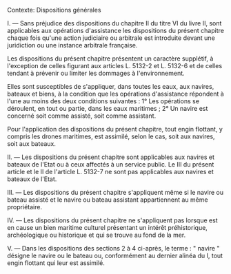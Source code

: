 Contexte: Dispositions générales

I. ― Sans préjudice des dispositions du chapitre II du titre VI du livre II, sont applicables aux opérations d'assistance les dispositions du présent chapitre chaque fois qu'une action judiciaire ou arbitrale est introduite devant une juridiction ou une instance arbitrale française.

Les dispositions du présent chapitre présentent un caractère supplétif, à l'exception de celles figurant aux articles L. 5132-2 et L. 5132-6 et de celles tendant à prévenir ou limiter les dommages à l'environnement.

Elles sont susceptibles de s'appliquer, dans toutes les eaux, aux navires, bateaux et biens, à la condition que les opérations d'assistance répondent à l'une au moins des deux conditions suivantes : 1° Les opérations se déroulent, en tout ou partie, dans les eaux maritimes ; 2° Un navire est concerné soit comme assisté, soit comme assistant.

Pour l'application des dispositions du présent chapitre, tout engin flottant, y compris les drones maritimes, est assimilé, selon le cas, soit aux navires, soit aux bateaux.

II. ― Les dispositions du présent chapitre sont applicables aux navires et bateaux de l'Etat ou à ceux affectés à un service public. Le III du présent article et le II de l'article L. 5132-7 ne sont pas applicables aux navires et bateaux de l'Etat.

III. ― Les dispositions du présent chapitre s'appliquent même si le navire ou bateau assisté et le navire ou bateau assistant appartiennent au même propriétaire.

IV. ― Les dispositions du présent chapitre ne s'appliquent pas lorsque est en cause un bien maritime culturel présentant un intérêt préhistorique, archéologique ou historique et qui se trouve au fond de la mer.

V. ― Dans les dispositions des sections 2 à 4 ci-après, le terme : " navire " désigne le navire ou le bateau ou, conformément au dernier alinéa du I, tout engin flottant qui leur est assimilé.